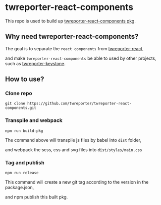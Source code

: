 # twreporter-react-components

This repo is used to build up [twreporter-react-components pkg](https://www.npmjs.com/package/twreporter-react-components).

## Why need twreporter-react-components?
The goal is to separate the `react components` from [twreporter-react](https://github.com/twreporter/twreporter-react), 

and make `twreporter-react-components` be able to used by other projects, such as [twreporter-keystone](https://github.com/twreporter/keystone).


## How to use?

### Clone repo
```
git clone https://github.com/twreporter/twreporter-react-components.git
```

### Transpile and webpack
```
npm run build-pkg
```

The command above will transpile js files by babel into `dist` folder, 

and webpack the scss, css and svg files into `dist/styles/main.css`

### Tag and publish
```
npm run release
```

This command will create a new git tag according to the version in the package.json,

and npm publish this built pkg.

